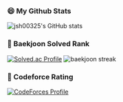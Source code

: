 ### 😄 My Github Stats
![jsh00325's GitHub stats](https://github-readme-stats.vercel.app/api?username=jsh00325&show_icons=true&theme=merko)

### 🏅 Baekjoon Solved Rank
[![Solved.ac Profile](http://mazassumnida.wtf/api/v2/generate_badge?boj=jsh00325)](https://solved.ac/jsh00325/)
![baekjoon streak](http://mazandi.herokuapp.com/api?handle=jsh00325&theme=dark)

### 🎯 Codeforce Rating
[![CodeForces Profile](https://cf.leed.at?id=jsh00325)](https://codeforces.com/profile/jsh00325)

<!--
**jsh00325/jsh00325** is a ✨ _special_ ✨ repository because its `README.md` (this file) appears on your GitHub profile.

Here are some ideas to get you started:

- 🔭 I’m currently working on ...
- 🌱 I’m currently learning ...
- 👯 I’m looking to collaborate on ...
- 🤔 I’m looking for help with ...
- 💬 Ask me about ...
- 📫 How to reach me: ...
- 😄 Pronouns: ...
- ⚡ Fun fact: ...
-->
